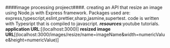 ####image processing projeect####.
creating an API that resize an image using Node.js with Express framework.
Packages used are: express,typescript,eslint,prettier,sharp,jasmine,supertest.
code is written with Typesript that is compiled to javascript.
**_resources_**:youtube tutorials.
**application URL**:[(localhost:3000)]
**resized image URL**[(localhost:3000/images/resize/name=imageName&width=numericValue&height=numericValue)]
